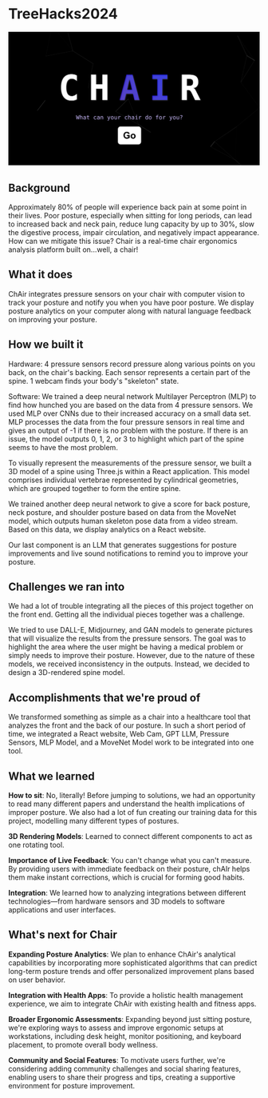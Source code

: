 # TreeHacks2024
![alt text](image.png)

## Background
Approximately 80% of people will experience back pain at some point in their lives. Poor posture, especially when sitting for long periods, can lead to increased back and neck pain, reduce lung capacity by up to 30%, slow the digestive process, impair circulation, and negatively impact appearance. 
How can we mitigate this issue? Chair is a real-time chair ergonomics analysis platform built on...well, a chair!

## What it does
ChAir integrates pressure sensors on your chair with computer vision to track your posture and notify you when you have poor posture. We display posture analytics on your computer along with natural language feedback on improving your posture.

## How we built it
Hardware: 4 pressure sensors record pressure along various points on you back, on the chair's backing. Each sensor represents a certain part of the spine.  1 webcam finds your body's "skeleton" state.  

Software: We trained a deep neural network Multilayer Perceptron (MLP) to find how hunched you are based on the data from 4 pressure sensors. We used MLP over CNNs due to their increased accuracy on a small data set. MLP processes the data from the four pressure sensors in real time and gives an output of -1 if there is no problem with the posture. If there is an issue, the model outputs 0, 1, 2, or 3 to highlight which part of the spine seems to have the most problem.

To visually represent the measurements of the pressure sensor, we built a 3D model of a spine using Three.js within a React application. This model comprises individual vertebrae represented by cylindrical geometries, which are grouped together to form the entire spine. 

We trained another deep neural network to give a score for back posture, neck posture, and shoulder posture based on data from the MoveNet model, which outputs human skeleton pose data from a video stream. Based on this data, we display analytics on a React website.

Our last component is an LLM that generates suggestions for posture improvements and live sound notifications to remind you to improve your posture.

## Challenges we ran into
We had a lot of trouble integrating all the pieces of this project together on the front end. Getting all the individual pieces together was a challenge.

We tried to use DALL-E, Midjourney, and GAN models to generate pictures that will visualize the results from the pressure sensors. The goal was to highlight the area where the user might be having a medical problem or simply needs to improve their posture. However, due to the nature of these models, we received inconsistency in the outputs. Instead, we decided to design a 3D-rendered spine model.

## Accomplishments that we're proud of

We transformed something as simple as a chair into a healthcare tool that analyzes the front and the back of our posture. In such a short period of time, we integrated a React website, Web Cam, GPT LLM, Pressure Sensors, MLP Model, and a MoveNet Model work to be integrated into one tool. 

## What we learned

**How to sit**:
No, literally! Before jumping to solutions, we had an opportunity to read many different papers and understand the health implications of improper posture. We also had a lot of fun creating our training data for this project, modelling many different types of postures.

**3D Rendering Models**: Learned to connect different components to act as one rotating tool. 

**Importance of Live Feedback**: You can't change what you can't measure. By providing users with immediate feedback on their posture, chAIr helps them make instant corrections, which is crucial for forming good habits. 

**Integration**: We learned how to analyzing integrations between different technologies—from hardware sensors and 3D models to software applications and user interfaces. 

## What's next for Chair

**Expanding Posture Analytics**: We plan to enhance ChAir's analytical capabilities by incorporating more sophisticated algorithms that can predict long-term posture trends and offer personalized improvement plans based on user behavior.

**Integration with Health Apps**: To provide a holistic health management experience, we aim to integrate ChAir with existing health and fitness apps. 

**Broader Ergonomic Assessments**: Expanding beyond just sitting posture, we're exploring ways to assess and improve ergonomic setups at workstations, including desk height, monitor positioning, and keyboard placement, to promote overall body wellness.

**Community and Social Features**: To motivate users further, we're considering adding community challenges and social sharing features, enabling users to share their progress and tips, creating a supportive environment for posture improvement.
